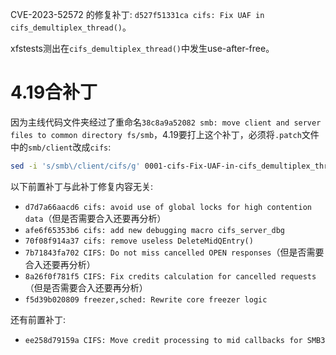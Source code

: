 CVE-2023-52572 的修复补丁: `d527f51331ca cifs: Fix UAF in cifs_demultiplex_thread()`。

xfstests测出在`cifs_demultiplex_thread()`中发生use-after-free。

# 4.19合补丁

因为主线代码文件夹经过了重命名`38c8a9a52082 smb: move client and server files to common directory fs/smb`，4.19要打上这个补丁，必须将`.patch`文件中的`smb/client`改成`cifs`:
```sh
sed -i 's/smb\/client/cifs/g' 0001-cifs-Fix-UAF-in-cifs_demultiplex_thread.patch
```

以下前置补丁与此补丁修复内容无关:

- `d7d7a66aacd6 cifs: avoid use of global locks for high contention data`（但是否需要合入还要再分析）
- `afe6f65353b6 cifs: add new debugging macro cifs_server_dbg`
- `70f08f914a37 cifs: remove useless DeleteMidQEntry()`
- `7b71843fa702 CIFS: Do not miss cancelled OPEN responses`（但是否需要合入还要再分析）
- `8a26f0f781f5 CIFS: Fix credits calculation for cancelled requests`（但是否需要合入还要再分析）
- `f5d39b020809 freezer,sched: Rewrite core freezer logic`

还有前置补丁:

- `ee258d79159a CIFS: Move credit processing to mid callbacks for SMB3`
